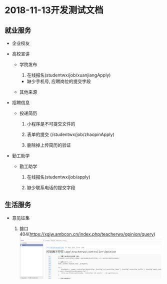2018-11-13开发测试文档
====================

## 就业服务

+ 企业校友

+ 高校宣讲

  + 学院发布

    1. 在线报名(studentwx/job/xuanjiangApply)

      + 缺少手机号, 应聘岗位的提交字段

  + 其他来源

+ 招聘信息

  + 投递简历

    1. 小程序是不可提交文件的

    2. 表单的提交 (/studentwx/job/zhaopinApply)

      1. 删除掉上传简历的验证

+ 勤工助学

  + 勤工助学

    1. 在线报名(studentwx/job/apply)

      1. 缺少联系电话的提交字段

## 生活服务

+ 意见征集

    1. 接口404(https://xgjw.ambcon.cn/index.php/teacherwx/opinion/query)
    ![1-1](/imgs/2018-11-13/1-1.jpg)
